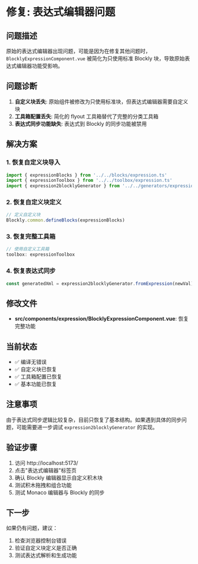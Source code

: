 # 修复: 表达式编辑器问题

## 问题描述
原始的表达式编辑器出现问题，可能是因为在修复其他问题时，`BlocklyExpressionComponent.vue` 被简化为只使用标准 Blockly 块，导致原始表达式编辑器功能受影响。

## 问题诊断
1. **自定义块丢失**: 原始组件被修改为只使用标准块，但表达式编辑器需要自定义块
2. **工具箱配置丢失**: 简化的 flyout 工具箱替代了完整的分类工具箱
3. **表达式同步功能缺失**: 表达式到 Blockly 的同步功能被禁用

## 解决方案

### 1. 恢复自定义块导入
```typescript
import { expressionBlocks } from '../../blocks/expression.ts'
import { expressionToolbox } from '../../toolbox/expression.ts'
import { expression2blocklyGenerator } from '../../generators/expression_.ts'
```

### 2. 恢复自定义块定义
```typescript
// 定义自定义块
Blockly.common.defineBlocks(expressionBlocks)
```

### 3. 恢复完整工具箱
```typescript
// 使用自定义工具箱
toolbox: expressionToolbox
```

### 4. 恢复表达式同步
```typescript
const generatedXml = expression2blocklyGenerator.fromExpression(newVal)
```

## 修改文件
- **src/components/expression/BlocklyExpressionComponent.vue**: 恢复完整功能

## 当前状态
- ✅ 编译无错误
- ✅ 自定义块已恢复
- ✅ 工具箱配置已恢复
- ✅ 基本功能已恢复

## 注意事项
由于表达式同步逻辑比较复杂，目前只恢复了基本结构。如果遇到具体的同步问题，可能需要进一步调试 `expression2blocklyGenerator` 的实现。

## 验证步骤
1. 访问 http://localhost:5173/
2. 点击"表达式编辑器"标签页
3. 确认 Blockly 编辑器显示自定义积木块
4. 测试积木拖拽和组合功能
5. 测试 Monaco 编辑器与 Blockly 的同步

## 下一步
如果仍有问题，建议：
1. 检查浏览器控制台错误
2. 验证自定义块定义是否正确
3. 测试表达式解析和生成功能
